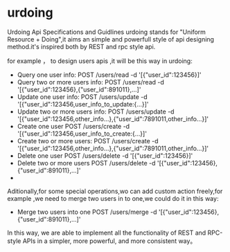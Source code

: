 # urdoing
Urdoing Api Specifications and Guidlines
urdoing stands for "Uniform Resource + Doing",it aims an simple and powerfull style of api designing method.it's inspired both  by REST and rpc style api.

for example ， to design  users apis ,it will be this way in urdoing:

- Query one user info:            POST  /users/read     -d '[{"user_id":123456}]'
- Query two or more users info:   POST  /users/read     -d '[{"user_id":123456},{"user_id":891011},...]'
- Update one user info:           POST  /users/update   -d '[{"user_id":123456,user_info_to_update:{...}]'
- Update two or more users info:  POST  /users/update   -d '[{"user_id":123456,other_info...},{"user_id":7891011,other_info...}]'
- Create one user                 POST  /users/create   -d '[{"user_id":123456,user_info_to_create:{...}]'
- Create two or more  users:      POST  /users/create   -d '[{"user_id":123456,other_info...},{"user_id":7891011,other_info...}]'
- Delete one user                 POST  /users/delete   -d '[{"user_id":123456}]'
- Delete two or more users        POST  /users/delete   -d '[{"user_id":123456},{"user_id":891011},...]'
- 
Aditionally,for some special operations,wo can add custom action freely,for example ,we need to merge two users in to one,we could do it in this way:

- Merge two users into one        POST  /users/merge  -d '[{"user_id":123456},{"user_id":891011},...]'


In this way, we are able to implement all the functionality of REST and RPC-style APIs in a simpler, more powerful, and more consistent way。
